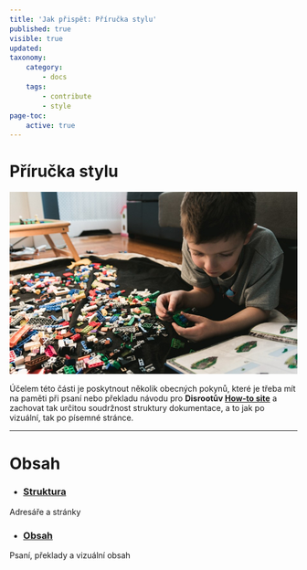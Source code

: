```yaml
---
title: 'Jak přispět: Příručka stylu'
published: true
visible: true
updated:
taxonomy:
    category:
        - docs
    tags:
        - contribute
        - style
page-toc:
    active: true
---
```


# Příručka stylu

![](h2_guide.jpg)

Účelem této části je poskytnout několik obecných pokynů, které je třeba mít na paměti při psaní nebo překladu návodu pro **Disrootův [How-to site](https://howto.disroot.org)** a zachovat tak určitou soudržnost struktury dokumentace, a to jak po vizuální, tak po písemné stránce.


---
# Obsah
- ### [Struktura](structure)
Adresáře a stránky

- ### [Obsah](content)
Psaní, překlady a vizuální obsah
